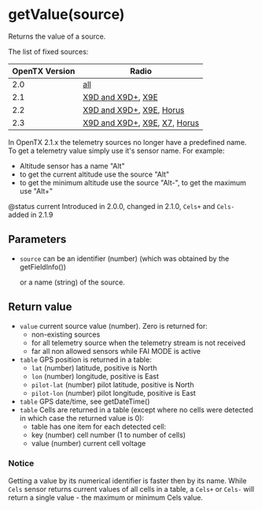 # getValue(source)

Returns the value of a source.

The list of fixed sources:

| OpenTX Version | Radio                                                                                                                                                                                                                                                                                                                        |
| -------------- | ---------------------------------------------------------------------------------------------------------------------------------------------------------------------------------------------------------------------------------------------------------------------------------------------------------------------------- |
| 2.0            | [all](http://downloads-20.open-tx.org/firmware/lua_fields.txt)                                                                                                                                                                                                                                                               |
| 2.1            | [X9D and X9D+](http://downloads-21.open-tx.org/firmware/lua_fields_taranis.txt), [X9E](http://downloads-21.open-tx.org/firmware/lua_fields_taranis_x9e.txt)                                                                                                                                                                  |
| 2.2            | [X9D and X9D+](http://downloads.open-tx.org/2.2/release/firmware/lua_fields_x9d.txt), [X9E](http://downloads.open-tx.org/2.2/release/firmware/lua_fields_x9e.txt), [Horus](http://downloads.open-tx.org/2.2/release/firmware/lua_fields_x12s.txt)                                                                            |
| 2.3            | [X9D and X9D+](http://downloads.open-tx.org/2.3/release/firmware/lua_fields_x9d.txt), [X9E](http://downloads.open-tx.org/2.3/release/firmware/lua_fields_x9e.txt), [X7](http://downloads.open-tx.org/2.3/release/firmware/lua_fields_x7.txt), [Horus](http://downloads.open-tx.org/2.3/release/firmware/lua_fields_x12s.txt) |

In OpenTX 2.1.x the telemetry sources no longer have a predefined name. To get a telemetry value simply use it's sensor name. For example:

* Altitude sensor has a name "Alt"
* to get the current altitude use the source "Alt"
* to get the minimum altitude use the source "Alt-", to get the maximum use "Alt+"

@status current Introduced in 2.0.0, changed in 2.1.0, `Cels+` and `Cels-` added in 2.1.9

## Parameters

*   `source` can be an identifier (number) (which was obtained by the getFieldInfo())

    or a name (string) of the source.

## Return value

* `value` current source value (number). Zero is returned for:
  * non-existing sources
  * for all telemetry source when the telemetry stream is not received
  * far all non allowed sensors while FAI MODE is active
* `table` GPS position is returned in a table:
  * `lat` (number) latitude, positive is North
  * `lon` (number) longitude, positive is East
  * `pilot-lat` (number) pilot latitude, positive is North
  * `pilot-lon` (number) pilot longitude, positive is East
* `table` GPS date/time, see getDateTime()
* `table` Cells are returned in a table (except where no cells were detected in which case the returned value is 0):
  * table has one item for each detected cell:
  * key (number) cell number (1 to number of cells)
  * value (number) current cell voltage

### Notice

Getting a value by its numerical identifier is faster then by its name. While `Cels` sensor returns current values of all cells in a table, a `Cels+` or `Cels-` will return a single value - the maximum or minimum Cels value.
